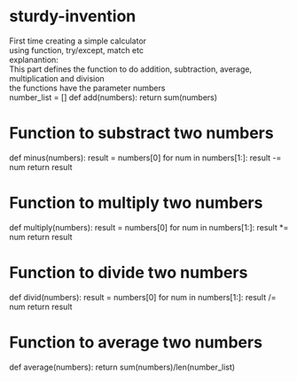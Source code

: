 # sturdy-invention
First time creating a simple calculator
<br>
using function, try/except, match etc
<br>
explanantion:
<br>
This part defines the function to do addition, subtraction, average, multiplication and division <br>
the functions have the parameter numbers
<br>
number_list = []
def add(numbers):
     return sum(numbers) 

# Function to substract two numbers 
def minus(numbers):
    result = numbers[0]
    for num in numbers[1:]:
        result -= num
    return result

# Function to multiply two numbers 
def multiply(numbers):
    result = numbers[0]
    for num in numbers[1:]:
        result *= num
    return result

# Function to divide two numbers 
def divid(numbers):
    result = numbers[0]
    for num in numbers[1:]:
        result /= num
    return result

# Function to average two numbers 
def average(numbers):
    return sum(numbers)/len(number_list)
